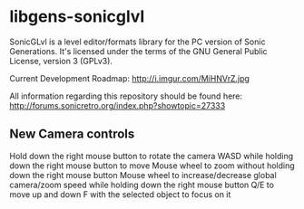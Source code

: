 # libgens-sonicglvl

SonicGLvl is a level editor/formats library for the PC version of Sonic Generations. It's licensed under the terms 
of the GNU General Public License, version 3 (GPLv3).

Current Development Roadmap: http://i.imgur.com/MiHNVrZ.jpg

All information regarding this repository should be found here: http://forums.sonicretro.org/index.php?showtopic=27333

## New Camera controls
Hold down the right mouse button to rotate the camera
WASD while holding down the right mouse button to move
Mouse wheel to zoom without holding down the right mouse button
Mouse wheel to increase/decrease global camera/zoom speed while holding down the right mouse button
Q/E to move up and down
F with the selected object to focus on it
